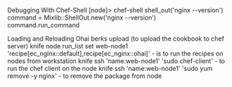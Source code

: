 Debugging With Chef-Shell
	[node]> chef-shell
	shell_out('nginx --version')
	command = Mixlib::ShellOut.new('nginx --version')
	command.run_command
	
Loading and Reloading Ohai
	berks upload (to upload the cookbook to chef server)
	knife node run_list set web-node1 'recipe[ec_nginx::default],recipe[ec_nginx::ohai]'
		- is to run the recipes on nodes from workstation
	knife ssh 'name:web-node1' 'sudo chef-client'
		- to run the chef client on the node
	knife ssh 'name:web-node1' 'sudo yum remove -y nginx'
		- to remove the package from node

